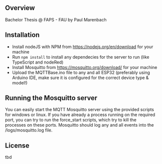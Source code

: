 ## Overview
Bachelor Thesis @ FAPS - FAU by Paul Marenbach

## Installation
- Install nodeJS with NPM from https://nodejs.org/en/download for your machine
- Run `npm install` to install any dependecies for the server to run (like TypeScript and nodeRed)
- Install Mosquitto from https://mosquitto.org/download/ for your machine
- Upload the MQTTBase.ino file to any and all ESP32 (preferably using Arduino IDE, make sure it is configured for the correct device type & model!)

## Running the Mosquitto server
You can easily start the MQTT Mosquitto server using the provided scripts for windows or linux. If you have already a process running on the required port, you can try to run the force_start scripts, which try to kill the processes on these ports. Mosquitto should log any and all events into the /logs/mosquitto.log file.
## License
tbd